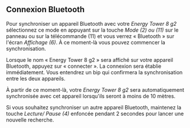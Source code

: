 ## Connexion Bluetooth

Pour synchroniser un appareil Bluetooth avec votre *Energy Tower 8 g2* sélectionnez ce mode en appuyant sur la touche *Mode (2) ou (11)* sur le panneau ou sur la télécommande (11) et vous verrez « Bluetooth » sur l'écran *Affichage (6)*. À ce moment-là vous pouvez commencer la synchronisation.

Lorsque le nom « Energy Tower 8 g2 » sera affiché sur votre appareil Bluetooth, appuyez sur « connecter ». La connexion sera établie immédiatement. Vous entendrez un bip qui confirmera la synchronisation entre les deux appareils.

À partir de ce moment-là, votre *Energy Tower 8 g2* sera automatiquement synchronisée avec cet appareil lorsqu'ils seront à moins de 10 mètres.

Si vous souhaitez synchroniser un autre appareil Bluetooth, maintenez la touche *Lecture/ Pause (4)* enfoncée pendant 2 secondes pour lancer une nouvelle recherche.
